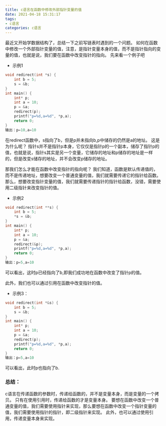 ```yaml
---
title: c语言在函数中修改外部指针变量的值
date: 2021-04-18 15:31:17
tags:
- c语言
categories: c语言
---
```

最近又开始学数据结构了，总结一下之前写链表时遇到的一个问题。
如何在函数中修改一个外部指针变量的值，注意，是指针变量本身的值，而不是指针指向的变量的值，也就是说，我们要在函数中改变指针的指向。
先来看一个例子吧

* 示例1
```c
void redirect(int *s) {
	int b = 5;
	s = &b;
}
int main() {
	int* p;
	int a = 10;
	p = &a;
	redirect(p);
	printf("p=%d,a=%d", *p,a);
	return 0;
}
输出：p=10,a=10
```
在redirect函数中，s指向了b，但是p并未指向b,p中储存的仍然是a的地址。
这是为什么呢？
指针s并不是指针p本身，它仅仅是指针p的一个副本，储存了指针p的值，也就是说，指针s其实是另一个变量，它储存的地址和p储存的地址是一样的，但是改变s储存的地址，并不会改变p储存的地址。

那我们怎么才能在函数中改变指针的指向呢？
我们知道，函数是默认传递值的，而不是传递地址，想要改变一个普通变量的值，我们就需要传递它的指针给函数。
那么，想要改变指针变量的值，我们就需要传递指针的指针给函数，没错，需要使用二级指针来改变指针的值。

* 示例2
```c
void redirect(int **s) {
	int b = 5;
	*s = &b;
}
int main() {
	int* p;
	int a = 10;
	p = &a;
	redirect(&p);
	printf("p=%d,a=%d", *p,a);
	return 0;
}
输出：p=5,a=10
```
可以看出，这时p已经指向了b,即我们成功地在函数中改变了指针p的值。

此外，我们也可以通过引用在函数中改变指针的值。

* 示例3：
```c
void redirect(int *&s) {
	int b = 5;
	s = &b;
}
int main() {
	int* p;
	int a = 10;
	p = &a;
	redirect(p);
	printf("p=%d,a=%d", *p,a);
	return 0;
}
输出：p=5,a=10
```
可以看出，此时p也指向了b.


### 总结：
c语言在传递函数的参数时，传递给函数的，并不是变量本身，而是变量的一个拷贝。
只有在使用引用时，传递给函数的才是变量本身。
要想在函数中改变一个普通变量的值，我们需要使用指针来实现，那么要想在函数中改变一个指针变量的值，我们需要使用指针的指针，即二级指针来实现。
此外，也可以通过使用引用，传递变量本身来实现。